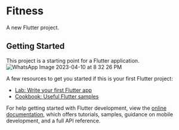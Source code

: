 # Fitness

A new Flutter project.

## Getting Started

This project is a starting point for a Flutter application.
![WhatsApp Image 2023-04-10 at 8 32 26 PM](https://user-images.githubusercontent.com/102571608/230929427-ff2439af-ac83-4b44-a0c6-14b37fdf0201.jpeg)




A few resources to get you started if this is your first Flutter project:

- [Lab: Write your first Flutter app](https://docs.flutter.dev/get-started/codelab)
- [Cookbook: Useful Flutter samples](https://docs.flutter.dev/cookbook)

For help getting started with Flutter development, view the
[online documentation](https://docs.flutter.dev/), which offers tutorials,
samples, guidance on mobile development, and a full API reference.
